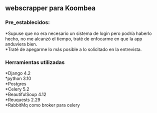 ## webscrapper para Koombea

### Pre_establecidos:
*Supuse que no era necesario un sistema de login pero podría haberlo hecho, no me alcanzó el tiempo, traté de enfocarme en que la app anduviera bien.  
*Traté de apegarme lo más posible a lo solicitado en la entrevista.  

### Herramientas utilizadas
*Django 4.2  
*python 3.10  
*Postgres  
*Celery 5.2  
*BeautifulSoup 4.12  
*Reuquests 2.29  
*RabbitMq como broker para celery  

